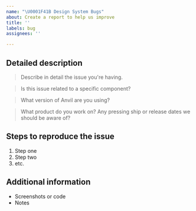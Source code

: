 ```yaml
---
name: "\U0001F41B Design System Bugs"
about: Create a report to help us improve
title: ''
labels: bug
assignees: ''

---
```


<!-- Feel free to remove sections that aren't relevant.

## Title line template: [Title]: Brief description

-->

## Detailed description

> Describe in detail the issue you're having.

> Is this issue related to a specific component?

> What version of Anvil are you using?

> What product do you work on? Any pressing ship or release dates we should be aware of?

## Steps to reproduce the issue

1. Step one
2. Step two
3. etc.

## Additional information

- Screenshots or code
- Notes
